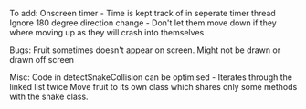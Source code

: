 To add:
Onscreen timer - Time is kept track of in seperate timer thread
Ignore 180 degree direction change - Don't let them move down if they where moving up as they will crash into themselves

Bugs:
Fruit sometimes doesn't appear on screen. Might not be drawn or drawn off screen


Misc:
Code in detectSnakeCollision can be optimised - Iterates through the linked list twice
Move fruit to its own class which shares only some methods with the snake class.

